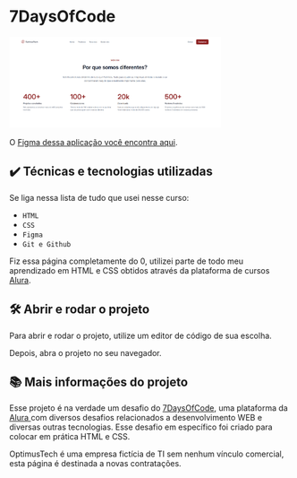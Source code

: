 # 7DaysOfCode

<img src=".github/7DaysOfCodepreview.png" alt="prévia do site OptimusTech" width="75%">

O [Figma dessa aplicação você encontra aqui](https://www.figma.com/design/mm3MLozvUDGhDRTxSLlGL5/7daysOfCode-HTML-CSS?node-id=0-1&p=f&t=3TNOHqmZWKQxk25Y-0).

## ✔️ Técnicas e tecnologias utilizadas

Se liga nessa lista de tudo que usei nesse curso:

- `HTML`
- `CSS`
- `Figma`
- `Git e Github`

Fiz essa página completamente do 0, utilizei parte de todo meu aprendizado em HTML e CSS obtidos através da plataforma de cursos [Alura](https://www.alura.com.br/).

## 🛠️ Abrir e rodar o projeto

Para abrir e rodar o projeto, utilize um editor de código de sua escolha.

Depois, abra o projeto no seu navegador. 

## 📚 Mais informações do projeto

Esse projeto é na verdade um desafio do [7DaysOfCode](https://7daysofcode.io/#all), uma plataforma da [Alura ](https://www.alura.com.br/)com diversos desafios relacionados a desenvolvimento WEB e diversas outras tecnologias. Esse desafio em específico foi criado para colocar em prática HTML e CSS.

OptimusTech é uma empresa fictícia de TI sem nenhum vínculo comercial, esta página é destinada a novas contratações. 
